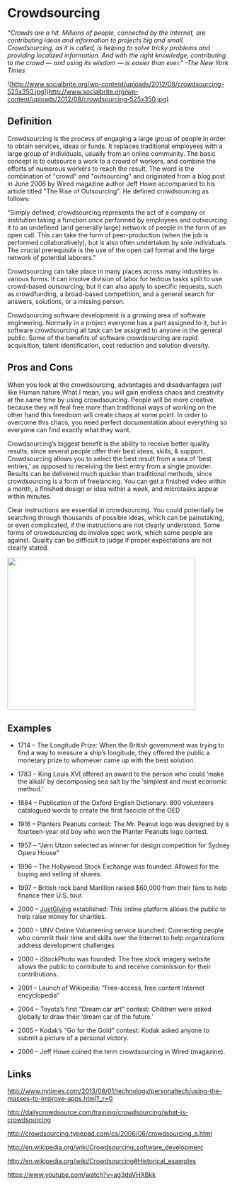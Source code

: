 # Crowdsourcing #

_“Crowds are a hit. Millions of people, connected by the Internet, are contributing ideas and information to projects big and small. Crowdsourcing, as it is called, is helping to solve tricky problems and providing localized information. And with the right knowledge, contributing to the crowd — and using its wisdom — is easier than ever.” -The New York Times_

![http://www.socialbrite.org/wp-content/uploads/2012/08/crowdsourcing-525x350.jpg](http://www.socialbrite.org/wp-content/uploads/2012/08/crowdsourcing-525x350.jpg)

## Definition ##

Crowdsourcing is the process of engaging a large group of people in order to obtain services, ideas or funds. It replaces traditional employees with a large group of individuals, usually from an online community. The basic concept is to outsource a work to a crowd of workers, and combine the efforts of numerous workers to reach the result. The word is the combination of "crowd" and "outsourcing" and originated from a blog post in June 2006 by Wired magazine author Jeff Howe accompanied to his article titled "The Rise of Outsourcing". He defined crowdsourcing as follows:

"Simply defined, crowdsourcing represents the act of a company or institution taking a function once performed by employees and outsourcing it to an undefined (and generally large) network of people in the form of an open call. This can take the form of peer-production (when the job is performed collaboratively), but is also often undertaken by sole individuals. The crucial prerequisite is the use of the open call format and the large network of potential laborers."

Crowdsourcing can take place in many places across many industries in various forms. It can involve division of labor for tedious tasks split to use crowd-based outsourcing, but it can also apply to specific requests, such as crowdfunding, a broad-based competition, and a general search for answers, solutions, or a missing person.

Crowdsourcing software development is a growing area of software engineering. Normally in a project everyone has a part assigned to it, but in software crowdsourcing all task can be assigned to anyone in the general public. Some of the benefits of software crowdsourcing are rapid acquisition, talent identification, cost reduction and solution diversity.

## Pros and Cons ##
When you look at the crowdsourcing, advantages and disadvantages just like Human nature.What I mean, you will gain endless chaos and creativity at the same time by using crowdsourcing. People will be more creative because they will feal free more than traditional ways of working on the other hand this freedoom will create chaos at some point. In order to overcome this chaos, you need perfect documentation about everything so everyone can find exactly what they want.

Crowdsourcing’s biggest benefit is the ability to receive better quality results, since several people offer their best ideas, skills, & support. Crowdsourcing allows you to select the best result from a sea of ‘best entries,’ as opposed to receiving the best entry from a single provider. Results can be delivered much quicker than traditional methods, since crowdsourcing is a form of freelancing. You can get a finished video within a month, a finished design or idea within a week, and microtasks appear within minutes.

Clear instructions are essential in crowdsourcing. You could potentially be searching through thousands of possible ideas, which can be painstaking, or even complicated, if the instructions are not clearly understood. Some forms of crowdsourcing do involve spec work, which some people are against. Quality can be difficult to judge if proper expectations are not clearly stated.

<a href='http://www.youtube.com/watch?feature=player_embedded&v=ag3daVHXBkk' target='_blank'><img src='http://img.youtube.com/vi/ag3daVHXBkk/0.jpg' width='425' height=344 /></a>


## Examples ##


  * 1714 – The Longitude Prize: When the British government was trying to find a way to measure a ship’s longitude, they offered the public a monetary prize to whomever came up with the best solution.

  * 1783 – King Louis XVI offered an award to the person who could ‘make the alkali’ by decomposing sea salt by the ‘simplest and most economic method.’

  * 1884 – Publication of the Oxford English Dictionary: 800 volunteers catalogued words to create the first fascicle of the OED

  * 1916 – Planters Peanuts contest: The Mr. Peanut logo was designed by a fourteen-year old boy who won the Planter Peanuts logo contest.

  * 1957 – “Jørn Utzon selected as winner for design competition for Sydney Opera House”

  * 1996 – The Hollywood Stock Exchange was founded: Allowed for the buying and selling of shares.

  * 1997 – British rock band Marillion raised $60,000 from their fans to help finance their U.S. tour.

  * 2000 – [JustGiving](https://home.justgiving.com/) established: This online platform allows the public to help raise money for charities.

  * 2000 – UNV Online Volunteering service launched: Connecting people who commit their time and skills over the Internet to help organizations address development challenges

  * 2000 – iStockPhoto was founded: The free stock imagery website allows the public to contribute to and receive commission for their contributions.

  * 2001 – Launch of Wikipedia: “Free-access, free content Internet encyclopedia”

  * 2004 – Toyota’s first “Dream car art” contest: Children were asked globally to draw their ‘dream car of the future.’

  * 2005 – Kodak’s “Go for the Gold” contest: Kodak asked anyone to submit a picture of a personal victory.

  * 2006 – Jeff Howe coined the term crowdsourcing in Wired (magazine).


## Links ##

http://www.nytimes.com/2013/08/01/technology/personaltech/using-the-masses-to-improve-apps.html?_r=0

http://dailycrowdsource.com/training/crowdsourcing/what-is-crowdsourcing

http://crowdsourcing.typepad.com/cs/2006/06/crowdsourcing_a.html

http://en.wikipedia.org/wiki/Crowdsourcing_software_development

http://en.wikipedia.org/wiki/Crowdsourcing#Historical_examples

https://www.youtube.com/watch?v=ag3daVHXBkk